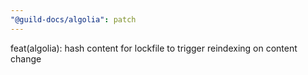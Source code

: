 ```yaml
---
"@guild-docs/algolia": patch
---
```


feat(algolia): hash content for lockfile to trigger reindexing on content change
